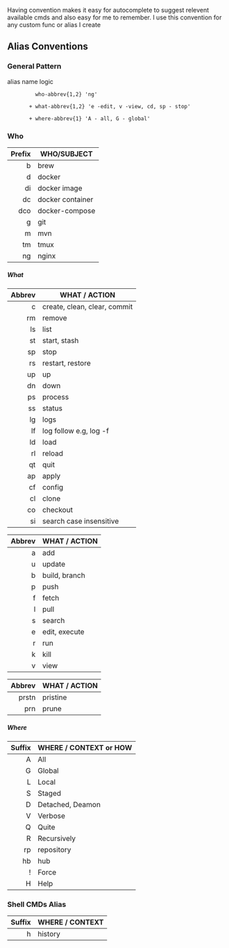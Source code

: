 Having convention makes it easy for autocomplete to suggest relevent available cmds and also easy for me to remember. I use this convention for any custom func or alias I create

## Alias Conventions

### General Pattern

alias name logic
```
         who-abbrev{1,2} 'ng'

       + what-abbrev{1,2} 'e -edit, v -view, cd, sp - stop'

       + where-abbrev{1} 'A - all, G - global'
```

### Who

|Prefix|WHO/SUBJECT|
|----:|---|
|b|brew|
|d|docker|
|di|docker image|
|dc|docker container|
|dco|docker-compose|
|g|git|
|m|mvn|
|tm|tmux|
|ng|nginx|

##### What 

|Abbrev|WHAT / ACTION|
|----:|---|
|c|create, clean, clear, commit|
|rm|remove|
|ls|list|
|st|start, stash|
|sp|stop|
|rs|restart, restore|
|up|up|
|dn|down|
|ps|process|
|ss|status|
|lg|logs|
|lf|log follow e.g, log -f |
|ld|load|
|rl|reload|
|qt|quit|
|ap|apply|
|cf|config|
|cl|clone|
|co|checkout|
|si|search case insensitive|

|Abbrev|WHAT / ACTION|
|----:|---|
|a|add|
|u|update|
|b|build, branch|
|p|push|
|f|fetch|
|l|pull|
|s|search|
|e|edit, execute|
|r|run|
|k|kill|
|v|view|


|Abbrev|WHAT / ACTION|
|----:|---|
|prstn|pristine|
|prn|prune|

##### Where

|Suffix|WHERE / CONTEXT or HOW|
|----:|---|
|A|All|
|G|Global|
|L|Local|
|S|Staged|
|D|Detached, Deamon|
|V|Verbose|
|Q|Quite|
|R|Recursively|
|rp|repository|
|hb|hub|
|!|Force|
|H|Help|



### Shell CMDs Alias

|Suffix|WHERE / CONTEXT|
|----:|---|
|h|history|


